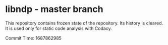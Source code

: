# libndp - master branch

This repository contains frozen state of the repository.
Its history is cleared. It is used only for static code
analysis with Codacy.

Commit Time: 1687862985